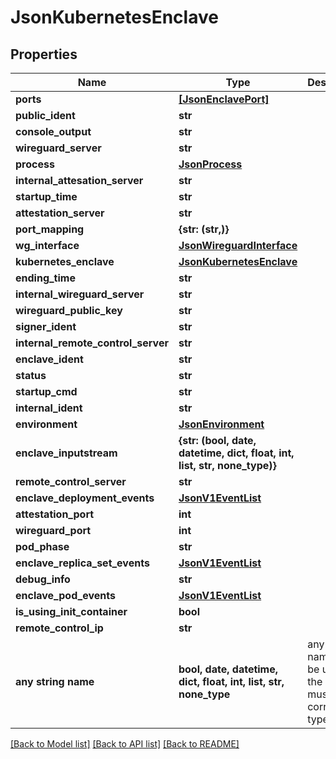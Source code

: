 # JsonKubernetesEnclave


## Properties
Name | Type | Description | Notes
------------ | ------------- | ------------- | -------------
**ports** | [**[JsonEnclavePort]**](JsonEnclavePort.md) |  | [optional] 
**public_ident** | **str** |  | [optional] 
**console_output** | **str** |  | [optional] 
**wireguard_server** | **str** |  | [optional] 
**process** | [**JsonProcess**](JsonProcess.md) |  | [optional] 
**internal_attesation_server** | **str** |  | [optional] 
**startup_time** | **str** |  | [optional] 
**attestation_server** | **str** |  | [optional] 
**port_mapping** | **{str: (str,)}** |  | [optional] 
**wg_interface** | [**JsonWireguardInterface**](JsonWireguardInterface.md) |  | [optional] 
**kubernetes_enclave** | [**JsonKubernetesEnclave**](JsonKubernetesEnclave.md) |  | [optional] 
**ending_time** | **str** |  | [optional] 
**internal_wireguard_server** | **str** |  | [optional] 
**wireguard_public_key** | **str** |  | [optional] 
**signer_ident** | **str** |  | [optional] 
**internal_remote_control_server** | **str** |  | [optional] 
**enclave_ident** | **str** |  | [optional] 
**status** | **str** |  | [optional] 
**startup_cmd** | **str** |  | [optional] 
**internal_ident** | **str** |  | [optional] 
**environment** | [**JsonEnvironment**](JsonEnvironment.md) |  | [optional] 
**enclave_inputstream** | **{str: (bool, date, datetime, dict, float, int, list, str, none_type)}** |  | [optional] 
**remote_control_server** | **str** |  | [optional] 
**enclave_deployment_events** | [**JsonV1EventList**](JsonV1EventList.md) |  | [optional] 
**attestation_port** | **int** |  | [optional] 
**wireguard_port** | **int** |  | [optional] 
**pod_phase** | **str** |  | [optional] 
**enclave_replica_set_events** | [**JsonV1EventList**](JsonV1EventList.md) |  | [optional] 
**debug_info** | **str** |  | [optional] 
**enclave_pod_events** | [**JsonV1EventList**](JsonV1EventList.md) |  | [optional] 
**is_using_init_container** | **bool** |  | [optional] 
**remote_control_ip** | **str** |  | [optional] 
**any string name** | **bool, date, datetime, dict, float, int, list, str, none_type** | any string name can be used but the value must be the correct type | [optional]

[[Back to Model list]](../README.md#documentation-for-models) [[Back to API list]](../README.md#documentation-for-api-endpoints) [[Back to README]](../README.md)


